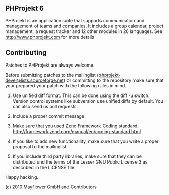 PHProjekt 6
-----------

PHProjekt is an application suite that supports communication and management of 
teams and companies. It includes a group calendar, project management, a 
request tracker and 12 other modules in 26 languages. 
See http://www.phprojekt.com for more details

Contributing 
-----------

Patches to PHProjekt are always welcome.

Before submitting patches to the mailinglist
(phprojekt-devel@lists.sourceforge.net) or committing to the
repository make sure that your prepared your patch with the following
rules in mind.

 1. Use unified diff format. This can be done using the diff -u switch. Version control
    systems like subversion use unified diffs by default. You can also send us
    pull requests.

 2. Include a proper commit message

 3. Make sure that you used Zend Framework Coding standard.
    http://framework.zend.com/manual/en/coding-standard.html

 4. If you like to add new functionallity, make sure that you write a proper proposal
    to the mailinglist.

 5. If you include third party libraries, make sure that they can be distributed und
    the terms of the Lesser GNU Public License 3 as described in the LICENSE file.

Happy hacking.

(c) 2010 Mayflower GmbH and Contributors
